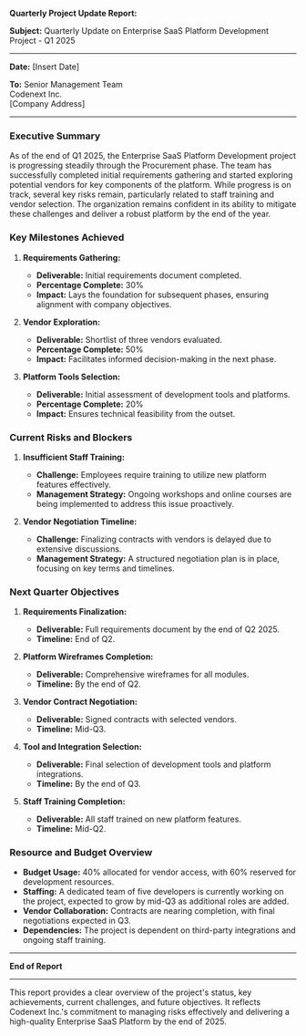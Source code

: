 

**Quarterly Project Update Report:**

**Subject:** Quarterly Update on Enterprise SaaS Platform Development Project - Q1 2025

---

**Date:** [Insert Date]

**To:** Senior Management Team  
Codenext Inc.  
[Company Address]  

---

### **Executive Summary**

As of the end of Q1 2025, the Enterprise SaaS Platform Development project is progressing steadily through the Procurement phase. The team has successfully completed initial requirements gathering and started exploring potential vendors for key components of the platform. While progress is on track, several key risks remain, particularly related to staff training and vendor selection. The organization remains confident in its ability to mitigate these challenges and deliver a robust platform by the end of the year.

### **Key Milestones Achieved**

1. **Requirements Gathering:**  
   - **Deliverable:** Initial requirements document completed.  
   - **Percentage Complete:** 30%  
   - **Impact:** Lays the foundation for subsequent phases, ensuring alignment with company objectives.

2. **Vendor Exploration:**  
   - **Deliverable:** Shortlist of three vendors evaluated.  
   - **Percentage Complete:** 50%  
   - **Impact:** Facilitates informed decision-making in the next phase.

3. **Platform Tools Selection:**  
   - **Deliverable:** Initial assessment of development tools and platforms.  
   - **Percentage Complete:** 20%  
   - **Impact:** Ensures technical feasibility from the outset.

### **Current Risks and Blockers**

1. **Insufficient Staff Training:**  
   - **Challenge:** Employees require training to utilize new platform features effectively.  
   - **Management Strategy:** Ongoing workshops and online courses are being implemented to address this issue proactively.

2. **Vendor Negotiation Timeline:**  
   - **Challenge:** Finalizing contracts with vendors is delayed due to extensive discussions.  
   - **Management Strategy:** A structured negotiation plan is in place, focusing on key terms and timelines.

### **Next Quarter Objectives**

1. **Requirements Finalization:**  
   - **Deliverable:** Full requirements document by the end of Q2 2025.  
   - **Timeline:** End of Q2.

2. **Platform Wireframes Completion:**  
   - **Deliverable:** Comprehensive wireframes for all modules.  
   - **Timeline:** By the end of Q2.

3. **Vendor Contract Negotiation:**  
   - **Deliverable:** Signed contracts with selected vendors.  
   - **Timeline:** Mid-Q3.

4. **Tool and Integration Selection:**  
   - **Deliverable:** Final selection of development tools and platform integrations.  
   - **Timeline:** By the end of Q3.

5. **Staff Training Completion:**  
   - **Deliverable:** All staff trained on new platform features.  
   - **Timeline:** Mid-Q2.

### **Resource and Budget Overview**

- **Budget Usage:** 40% allocated for vendor access, with 60% reserved for development resources.
- **Staffing:** A dedicated team of five developers is currently working on the project, expected to grow by mid-Q3 as additional roles are added.
- **Vendor Collaboration:** Contracts are nearing completion, with final negotiations expected in Q3.
- **Dependencies:** The project is dependent on third-party integrations and ongoing staff training.

---

**End of Report**

---

This report provides a clear overview of the project's status, key achievements, current challenges, and future objectives. It reflects Codenext Inc.'s commitment to managing risks effectively and delivering a high-quality Enterprise SaaS Platform by the end of 2025.